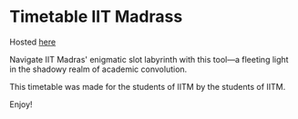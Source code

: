 # Timetable IIT Madrass

Hosted [here](https://assemblygod.github.io/)

Navigate IIT Madras' enigmatic slot labyrinth with this tool—a fleeting light in the shadowy realm of academic convolution.

This timetable was made for the students of IITM by the students of IITM.

Enjoy!
